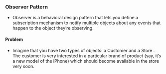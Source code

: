 ### Observer Pattern
- Observer is a behavioral design pattern that lets you define a subscription mechanism to notify multiple objects about any events that happen to the object they’re observing.

#### Problem 
- Imagine that you have two types of objects: a Customer and a Store . The customer is very interested in a particular brand of product (say, it’s a new model of the iPhone) which should become available in the store very soon.
